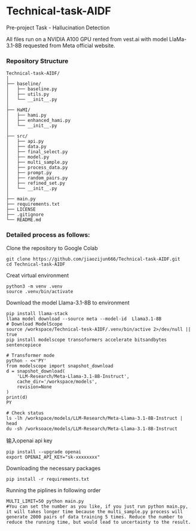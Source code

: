 # Technical-task-AIDF
Pre-project Task - Hallucination Detection

All files run on a NVIDIA A100 GPU rented from vest.ai with model LlaMa-3.1-8B requested from Meta official website.
### Repository Structure
```
Technical-task-AIDF/
│
├── baseline/                                 
│   ├── baseline.py     
│   ├── utils.py                              
│   └── __init__.py
│
├── HaMI/                                     
│   ├── hami.py                               
│   ├── enhanced_hami.py                     
│   └── __init__.py
│
├── src/                                      
│   ├── api.py                                
│   ├── data.py                               
│   ├── final_select.py                       
│   ├── model.py                             
│   ├── multi_sample.py                      
│   ├── process_data.py                       
│   ├── prompt.py                             
│   ├── random_pairs.py                       
│   ├── refined_set.py                        
│   └── __init__.py
│
├── main.py                                   
├── requirements.txt                         
├── LICENSE                                   
├── .gitignore                               
└── README.md                                 
```
### Detailed process as follows:
Clone the repository to Google Colab
```{bash}
git clone https://github.com/jiaozijun666/Technical-task-AIDF.git
cd Technical-task-AIDF
```
Creat virtual environment
```{python}
python3 -m venv .venv
source .venv/bin/activate
```
Download the model Llama-3.1-8B to environment
```{bash}
pip install llama-stack
llama model download --source meta --model-id  Llama3.1-8B
# Download ModelScope
source /workspace/Technical-tesk-AIDF/.venv/bin/active 2>/dev/null || true
pip install modelscope transoformers accelerate bitsandbytes sentencepiece

# Transformer mode
python - <<'PY'
from modelscope import snapshot_download
d = snapshot_download(
    'LLM-Research/Meta-Llama-3.1-8B-Instruct',
    cache_dir='/workspace/models',
    revision=None
)
print(d)
PY

# Check status
ls -lh /workspace/models/LLM-Research/Meta-Llama-3.1-8B-Instruct | head
du -sh /worksoace/models/LLM-Research/Meta-Llama-3.1-8B-Instruct
```
输入openai api key
```{bash}
pip install --upgrade openai
export OPENAI_API_KEY="sk-xxxxxxxx"
```

Downloading the necessary packages
```{bash}
pip install -r requirements.txt
```

Running the piplines in following order
```{python}
MULTI_LIMIT=50 python main.py
#You can set the number as you like, if you just run python main.py, it will takes longer time because the multi_sample.py process will generate 2000 pairs of data training 5 times. Reduce the number to reduce the running time, but would lead to uncertainty to the result.  
```
